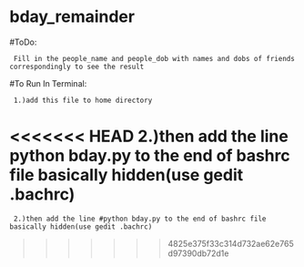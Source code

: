 # bday_remainder
#ToDo:
     
     Fill in the people_name and people_dob with names and dobs of friends correspondingly to see the result
    
#To Run In Terminal:

     1.)add this file to home directory
<<<<<<< HEAD
     2.)then add the line python bday.py to the end of bashrc file basically hidden(use gedit .bachrc)
=======
     2.)then add the line #python bday.py to the end of bashrc file basically hidden(use gedit .bachrc)
>>>>>>> 4825e375f33c314d732ae62e765d97390db72d1e
